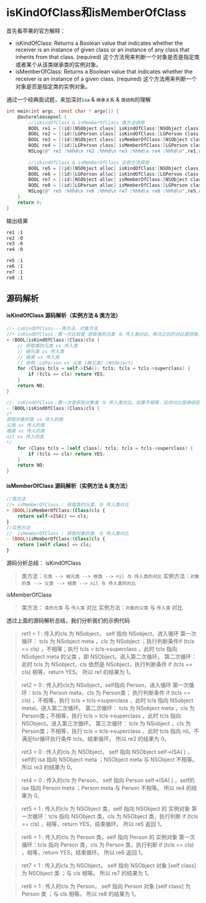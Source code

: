 # isKindOfClass和isMemberOfClass

首先看苹果的官方解释：

- isKindOfClass:
  Returns a Boolean value that indicates whether the receiver is an instance of given class or an instance of any class that inherits from that class. (required)
  这个方法用来判断一个对象是否是指定类或者某个从该类继承类的实例对象。
- isMemberOfClass:
  Returns a Boolean value that indicates whether the receiver is an instance of a given class. (required)
  这个方法用来判断一个对象是否是指定类的实例对象。

通过一个经典面试题，来加深对`isa` & `继承关系` & `类结构`的理解

```objectivec
int main(int argc, const char * argv[]) {
    @autoreleasepool {
        //iskindOfClass & isMemberOfClass 类方法调用
        BOOL re1 = [(id)[NSObject class] isKindOfClass:[NSObject class]];  
        BOOL re2 = [(id)[LGPerson class] isKindOfClass:[LGPerson class]];     
        BOOL re3 = [(id)[NSObject class] isMemberOfClass:[NSObject class]];        
        BOOL re4 = [(id)[LGPerson class] isMemberOfClass:[LGPerson class]];     
        NSLog(@" re1 :%hhd\n re2 :%hhd\n re3 :%hhd\n re4 :%hhd\n",re1,re2,re3,re4);
        
        //iskindOfClass & isMemberOfClass 实例方法调用
        BOOL re5 = [(id)[NSObject alloc] isKindOfClass:[NSObject class]];        
        BOOL re6 = [(id)[LGPerson alloc] isKindOfClass:[LGPerson class]]; 
        BOOL re7 = [(id)[NSObject alloc] isMemberOfClass:[NSObject class]];        
        BOOL re8 = [(id)[LGPerson alloc] isMemberOfClass:[LGPerson class]];   
        NSLog(@" re5 :%hhd\n re6 :%hhd\n re7 :%hhd\n re8 :%hhd\n",re5,re6,re7,re8);
    }
    return 0;
}
```

输出结果

```css
re1 :1
re2 :0
re3 :0
re4 :0

re5 :1
re6 :1
re7 :1
re8 :1
```

## 源码解析

#### isKindOfClass 源码解析（实例方法 & 类方法）

```objectivec
//--isKindOfClass---类方法、对象方法
//+ isKindOfClass：第一次比较是 获取类的元类 与 传入类对比，再次之后的对比是获取上次结果的父类 与 传入 类进行对比
+ (BOOL)isKindOfClass:(Class)cls {
    // 获取类的元类 vs 传入类
    // 根元类 vs 传入类
    // 根类 vs 传入类
    // 举例：LGPerson vs 元类 (根元类) (NSObject)
    for (Class tcls = self->ISA(); tcls; tcls = tcls->superclass) {
        if (tcls == cls) return YES;
    }
    return NO;
}

//- isKindOfClass：第一次是获取对象类 与 传入类对比，如果不相等，后续对比是继续获取上次 类的父类 与传入类进行对比
- (BOOL)isKindOfClass:(Class)cls {
/*
获取对象的类 vs 传入的类 
父类 vs 传入的类
根类 vs 传入的类
nil vs 传入的类
*/
    for (Class tcls = [self class]; tcls; tcls = tcls->superclass) {
        if (tcls == cls) return YES;
    }
    return NO;
}
```

#### isMemberOfClass 源码解析（实例方法 & 类方法）

```php
//类方法
//+ isMemberOfClass : 获取类的元类，与 传入类对比
+ (BOOL)isMemberOfClass:(Class)cls {
    return self->ISA() == cls;
}
//实例方法
//- isMemberOfClass : 获取对象的类，与 传入类对比
- (BOOL)isMemberOfClass:(Class)cls {
    return [self class] == cls;
}
```

源码分析总结：
 isKindOfClass

> 类方法：`元类 --> 根元类 --> 根类 --> nil 与 传入类的对比`
> 实例方法：`对象的类 --> 父类 --> 根类 --> nil 与 传入类的对比`

isMemberOfClass

> 类方法： `类的元类` 与 `传入类` 对比
> 实例方法：`对象的父类` 与 `传入类` 对比

透过上面的源码解析总结，我们分析我们的示例代码

> ret1 = 1 : 传入的cls 为 NSobject， self 指向 NSobject，进入循环
>  第一次循环： tcls 为 NSobject meta ，cls 为 NSobject ；执行判断条件if (tcls == cls) ，不相等；执行 tcls = tcls->superclass  ，此时 tcls 指向 NSobject meta 的父类 ，即 NSObject。进入第二次循环。
>  第二次循环：此时 tcls 为 NSobject，cls 依然是 NSobject，执行判断条件 if (tcls == cls) 相等，return YES。
>  所以 re1 的结果为 1。

> ret2 = 0 : 传入的cls为 NSobject，self指向 Person，进入循环
>  第一次循环：tcls 为 Person meta，cls 为 Person类； 执行判断条件 if (tcls == cls) ，不相等，执行 tcls = tcls->superclass ，此时 tcls 指向 NSobject metal。进入第二次循环。
>  第二次循环： tcls 为 NSobject meta ，cls 为 Person类；不相等，执行 tcls = tcls->superclass ，此时 tcls 指向 NSObject。进入第三次循环。
>  第三次循环： tcls 为 NSobject ，cls 为 Person类；不相等，执行 tcls = tcls->superclass ，此时 tcls 指向 nil。不满足for循环执行条件 tcls。结束循环。
>  所以 re2 的结果为 0。

> ret3 = 0 : 传入的cls 为 NSObject， self 指向 NSObject
>  self->ISA( ) ，self的 isa 指向 NSObject meta ；NSObject meta 与 NSObject 不相等。
>  所以 re3 的结果为 0。

> ret4 = 0 : 传入的cls 为 Person， self 指向 Person
>  self->ISA( ) ，self的 isa 指向 Person meta ；Person meta 与 Person 不相等。
>  所以 re4 的结果为 0。

> ret5 = 1 : 传入的cls 为 NSObject 类，self 指向 NSObject 的 实例对象
>  第一次循环：tcls 指向 NSObject 类，cls 为 NSObject 类，执行判断 if (tcls == cls) ，相等，return YES，结束循环。
>  所以 re5 返回 1。

> ret6 = 1 : 传入的cls 为 Person 类，self 指向 Person 的 实例对象
>  第一次循环：tcls 指向 Person 类，cls 为 Person 类，执行判断 if (tcls == cls) ，相等，return YES，结束循环。
>  所以 re6 返回 1。

> ret7 = 1 : 传入的cls 为 NSObject， self 指向 NSObject 对象
>  [self class] 为 NSObject 类 ；与 cls 相等。
>  所以 re7 的结果为 1。

> ret8 = 1 : 传入的cls 为 Person， self 指向 Person 对象
>  [self class] 为 Person 类 ；与 cls 相等。
>  所以 re8 的结果为 1。

